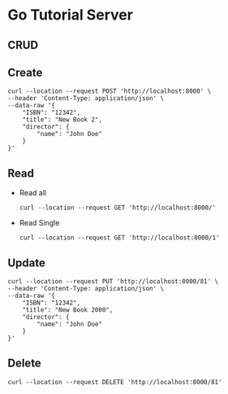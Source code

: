 # Go Tutorial Server

## CRUD

## Create

```curl
curl --location --request POST 'http://localhost:8000' \
--header 'Content-Type: application/json' \
--data-raw '{
    "ISBN": "12342",
    "title": "New Book 2",
    "director": {
        "name": "John Doe"
    }
}'
```

## Read

- Read all

  ```curl
  curl --location --request GET 'http://localhost:8000/'
  ```

- Read Single
  ```curl
  curl --location --request GET 'http://localhost:8000/1'
  ```

## Update

```curl
curl --location --request PUT 'http://localhost:8000/81' \
--header 'Content-Type: application/json' \
--data-raw '{
    "ISBN": "12342",
    "title": "New Book 2000",
    "director": {
        "name": "John Doe"
    }
}'

```

## Delete

```curl
curl --location --request DELETE 'http://localhost:8000/81'

```
